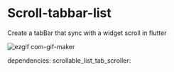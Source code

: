 # Scroll-tabbar-list

Create a tabBar that sync with a widget scroll in flutter

![ezgif com-gif-maker](https://user-images.githubusercontent.com/53479736/212892405-d167edc9-ab07-4017-b56f-212720a7c9ec.gif)


dependencies:
    scrollable_list_tab_scroller: <latest>
